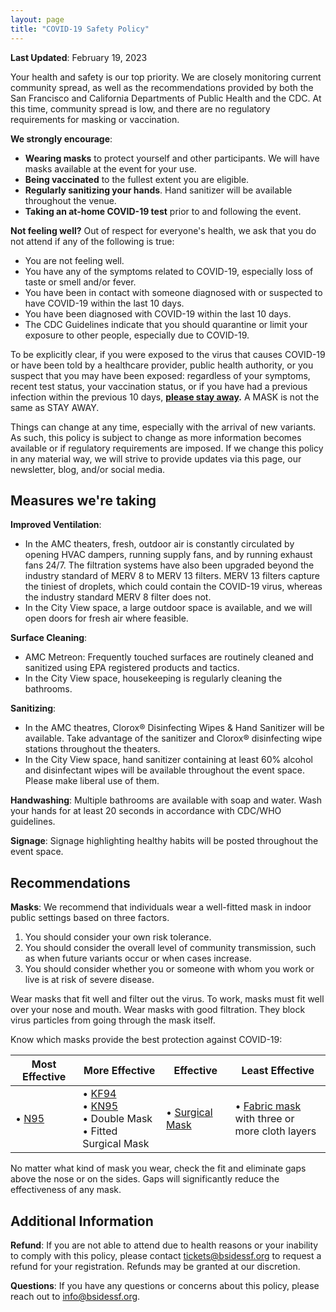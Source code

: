 ```yaml
---
layout: page
title: "COVID-19 Safety Policy"
---
```


**Last Updated**: February 19, 2023

Your health and safety is our top priority. We are closely monitoring current community spread, as well as the recommendations provided by both the San Francisco and California Departments of Public Health and the CDC. At this time, community spread is low, and there are no regulatory requirements for masking or vaccination.

**We strongly encourage**:

- **Wearing masks** to protect yourself and other participants. We will have masks available at the event for your use.
- **Being vaccinated** to the fullest extent you are eligible.
- **Regularly sanitizing your hands**. Hand sanitizer will be available throughout the venue.
- **Taking an at-home COVID-19 test** prior to and following the event.

**Not feeling well?** Out of respect for everyone's health, we ask that you do not attend if any of the following is true:

* You are not feeling well.
* You have any of the symptoms related to COVID-19, especially loss of taste or smell and/or fever.
* You have been in contact with someone diagnosed with or suspected to have COVID-19 within the last 10 days.
* You have been diagnosed with COVID-19 within the last 10 days.
* The CDC Guidelines indicate that you should quarantine or limit your exposure to other people, especially due to COVID-19.

To be explicitly clear, if you were exposed to the virus that causes COVID-19 or have been told by a healthcare provider, public health authority, or you suspect that you may have been exposed: regardless of your symptoms, recent test status, your vaccination status, or if you have had a previous infection within the previous 10 days, **<u>please stay away</u>.** A MASK is not the same as STAY AWAY.

Things can change at any time, especially with the arrival of new variants. As such, this policy is subject to change as more information becomes available or if regulatory requirements are imposed. If we change this policy in any material way, we will strive to provide updates via this page, our newsletter, blog, and/or social media.

## Measures we're taking

**Improved Ventilation**:

* In the AMC theaters, fresh, outdoor air is constantly circulated by opening HVAC dampers, running supply fans, and by running exhaust fans 24/7. The filtration systems have also been upgraded beyond the industry standard of MERV 8 to MERV 13 filters. MERV 13 filters capture the tiniest of droplets, which could contain the COVID-19 virus, whereas the industry standard MERV 8 filter does not.
* In the City View space, a large outdoor space is available, and we will open doors for fresh air where feasible.

**Surface Cleaning**:

* AMC Metreon: Frequently touched surfaces are routinely cleaned and sanitized using EPA registered products and tactics.
* In the City View space, housekeeping is regularly cleaning the bathrooms.

**Sanitizing**:

* In the AMC theatres, Clorox® Disinfecting Wipes & Hand Sanitizer will be available. Take advantage of the sanitizer and Clorox® disinfecting wipe stations throughout the theaters.
* In the City View space, hand sanitizer containing at least 60% alcohol and disinfectant wipes will be available throughout the event space. Please make liberal use of them.

**Handwashing**: Multiple bathrooms are available with soap and water. Wash your hands for at least 20 seconds in accordance with CDC/WHO guidelines.

**Signage**: Signage highlighting healthy habits will be posted throughout the event space.

## Recommendations

**Masks**: We recommend that individuals wear a well-fitted mask in indoor public settings based on three factors.

1. You should consider your own risk tolerance.
2. You should consider the overall level of community transmission, such as when future variants occur or when cases increase.
3. You should consider whether you or someone with whom you work or live is at risk of severe disease.

Wear masks that fit well and filter out the virus. To work, masks must fit well over your nose and mouth. Wear masks with good filtration. They block virus particles from going through the mask itself.

Know which masks provide the best protection against COVID-19:

| Most Effective | More Effective | Effective | Least Effective |
| -------------- | -------------- | --------- | --------------- |
| • [N95](https://www.cdph.ca.gov/Programs/CID/DCDC/Pages/COVID-19/Get-the-Most-out-of-Masking.aspx#N95) | • [KF94](https://www.cdph.ca.gov/Programs/CID/DCDC/Pages/COVID-19/Get-the-Most-out-of-Masking.aspx#KN95-KF95)<br>• [KN95](https://www.cdph.ca.gov/Programs/CID/DCDC/Pages/COVID-19/Get-the-Most-out-of-Masking.aspx#KN95-KF95)<br>• Double Mask<br>• Fitted Surgical Mask | • [Surgical Mask](https://www.cdph.ca.gov/Programs/CID/DCDC/Pages/COVID-19/Get-the-Most-out-of-Masking.aspx#surgical-masks) | • [Fabric mask](https://www.cdph.ca.gov/Programs/CID/DCDC/Pages/COVID-19/Get-the-Most-out-of-Masking.aspx#cloth-masks) with three or <br>more cloth layers |

No matter what kind of mask you wear, check the fit and eliminate gaps above the nose or on the sides. Gaps will significantly reduce the effectiveness of any mask.

## Additional Information

**Refund**: If you are not able to attend due to health reasons or your inability to comply with this policy, please contact [tickets@bsidessf.org](mailto:tickets@bsidessf.org) to request a refund for your registration. Refunds may be granted at our discretion.

**Questions**: If you have any questions or concerns about this policy, please reach out to [info@bsidessf.org](mailto:info@bsidessf.org).
